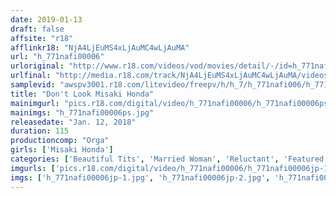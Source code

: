 ```yaml
---
date: 2019-01-13
draft: false
affsite: "r18"
afflinkr18: "NjA4LjEuMS4xLjAuMC4wLjAuMA"
url: "h_771nafi00006"
urloriginal: "http://www.r18.com/videos/vod/movies/detail/-/id=h_771nafi00006"
urlfinal: "http://media.r18.com/track/NjA4LjEuMS4xLjAuMC4wLjAuMA/videos/vod/movies/detail/-/id=h_771nafi00006"
samplevid: "awspv3001.r18.com/litevideo/freepv/h/h_7/h_771nafi006/h_771nafi006_dmb_w.mp4"
title: "Don't Look Misaki Honda"
mainimgurl: "pics.r18.com/digital/video/h_771nafi00006/h_771nafi00006ps.jpg"
mainimgs: "h_771nafi00006ps.jpg"
releasedate: "Jan. 12, 2018"
duration: 115
productioncomp: "Orga"
girls: ['Misaki Honda']
categories: ['Beautiful Tits', 'Married Woman', 'Reluctant', 'Featured Actress', 'Cheating Wife', 'Drama', 'Hi-Def']
imgurls: ['pics.r18.com/digital/video/h_771nafi00006/h_771nafi00006jp-1.jpg', 'pics.r18.com/digital/video/h_771nafi00006/h_771nafi00006jp-2.jpg', 'pics.r18.com/digital/video/h_771nafi00006/h_771nafi00006jp-3.jpg', 'pics.r18.com/digital/video/h_771nafi00006/h_771nafi00006jp-4.jpg', 'pics.r18.com/digital/video/h_771nafi00006/h_771nafi00006jp-5.jpg', 'pics.r18.com/digital/video/h_771nafi00006/h_771nafi00006jp-6.jpg', 'pics.r18.com/digital/video/h_771nafi00006/h_771nafi00006jp-7.jpg', 'pics.r18.com/digital/video/h_771nafi00006/h_771nafi00006jp-8.jpg', 'pics.r18.com/digital/video/h_771nafi00006/h_771nafi00006jp-9.jpg', 'pics.r18.com/digital/video/h_771nafi00006/h_771nafi00006jp-10.jpg', 'pics.r18.com/digital/video/h_771nafi00006/h_771nafi00006jp-11.jpg', 'pics.r18.com/digital/video/h_771nafi00006/h_771nafi00006jp-12.jpg', 'pics.r18.com/digital/video/h_771nafi00006/h_771nafi00006jp-13.jpg', 'pics.r18.com/digital/video/h_771nafi00006/h_771nafi00006jp-14.jpg', 'pics.r18.com/digital/video/h_771nafi00006/h_771nafi00006jp-15.jpg', 'pics.r18.com/digital/video/h_771nafi00006/h_771nafi00006jp-16.jpg', 'pics.r18.com/digital/video/h_771nafi00006/h_771nafi00006jp-17.jpg', 'pics.r18.com/digital/video/h_771nafi00006/h_771nafi00006jp-18.jpg', 'pics.r18.com/digital/video/h_771nafi00006/h_771nafi00006jp-19.jpg', 'pics.r18.com/digital/video/h_771nafi00006/h_771nafi00006jp-20.jpg']
imgs: ['h_771nafi00006jp-1.jpg', 'h_771nafi00006jp-2.jpg', 'h_771nafi00006jp-3.jpg', 'h_771nafi00006jp-4.jpg', 'h_771nafi00006jp-5.jpg', 'h_771nafi00006jp-6.jpg', 'h_771nafi00006jp-7.jpg', 'h_771nafi00006jp-8.jpg', 'h_771nafi00006jp-9.jpg', 'h_771nafi00006jp-10.jpg', 'h_771nafi00006jp-11.jpg', 'h_771nafi00006jp-12.jpg', 'h_771nafi00006jp-13.jpg', 'h_771nafi00006jp-14.jpg', 'h_771nafi00006jp-15.jpg', 'h_771nafi00006jp-16.jpg', 'h_771nafi00006jp-17.jpg', 'h_771nafi00006jp-18.jpg', 'h_771nafi00006jp-19.jpg', 'h_771nafi00006jp-20.jpg']
---
```

